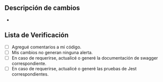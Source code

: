 ## Descripción de cambios

-   <!--- Descripción -->

## Lista de Verificación

-   [ ] Agregué comentarios a mi código.
-   [ ] Mis cambios no generan ninguna alerta.
-   [ ] En caso de requerirse, actualicé o generé la documentación de swagger correspondiente.
-   [ ] En caso de requerirse, actualicé o generé las pruebas de Jest correspondientes.
